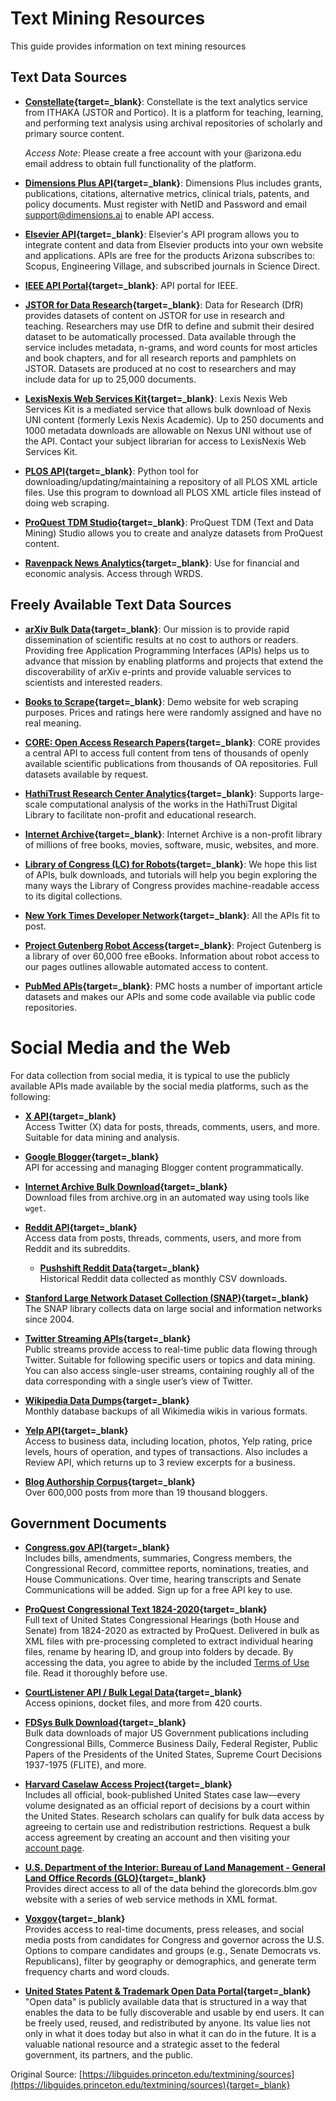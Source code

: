 # Text Mining Resources

This guide provides information on text mining resources

## Text Data Sources

- **[Constellate](https://constellate.org/){target=_blank}**: Constellate is the text analytics service from ITHAKA (JSTOR and Portico). It is a platform for teaching, learning, and performing text analysis using archival repositories of scholarly and primary source content. 

    *Access Note*: Please create a free account with your @arizona.edu email address to obtain full functionality of the platform.

- **[Dimensions Plus API](https://www.dimensions.ai/){target=_blank}**: Dimensions Plus includes grants, publications, citations, alternative metrics, clinical trials, patents, and policy documents. Must register with NetID and Password and email support@dimensions.ai to enable API access. 

- **[Elsevier API](https://dev.elsevier.com/){target=_blank}**: Elsevier's API program allows you to integrate content and data from Elsevier products into your own website and applications. APIs are free for the products Arizona subscribes to: Scopus, Engineering Village, and subscribed journals in Science Direct. 

- **[IEEE API Portal](https://developer.ieee.org/){target=_blank}**: API portal for IEEE. 

- **[JSTOR for Data Research](https://www.jstor.org/dfr/){target=_blank}**: Data for Research (DfR) provides datasets of content on JSTOR for use in research and teaching. Researchers may use DfR to define and submit their desired dataset to be automatically processed. Data available through the service includes metadata, n-grams, and word counts for most articles and book chapters, and for all research reports and pamphlets on JSTOR. Datasets are produced at no cost to researchers and may include data for up to 25,000 documents. 

- **[LexisNexis Web Services Kit](https://www.lexisnexis.com/en-int/partners/technology){target=_blank}**: Lexis Nexis Web Services Kit is a mediated service that allows bulk download of Nexis UNI content (formerly Lexis Nexis Academic). Up to 250 documents and 1000 metadata downloads are allowable on Nexus UNI without use of the API. Contact your subject librarian for access to LexisNexis Web Services Kit. 

- **[PLOS API](https://api.plos.org/){target=_blank}**: Python tool for downloading/updating/maintaining a repository of all PLOS XML article files. Use this program to download all PLOS XML article files instead of doing web scraping. 

- **[ProQuest TDM Studio](https://about.proquest.com/en/products-services/TDM-Studio/){target=_blank}**: ProQuest TDM (Text and Data Mining) Studio allows you to create and analyze datasets from ProQuest content. 

- **[Ravenpack News Analytics](https://www.ravenpack.com/){target=_blank}**: Use for financial and economic analysis. Access through WRDS. 

## Freely Available Text Data Sources

- **[arXiv Bulk Data](https://arxiv.org/help/bulk_data){target=_blank}**: Our mission is to provide rapid dissemination of scientific results at no cost to authors or readers. Providing free Application Programming Interfaces (APIs) helps us to advance that mission by enabling platforms and projects that extend the discoverability of arXiv e-prints and provide valuable services to scientists and interested readers. 

- **[Books to Scrape](http://books.toscrape.com/){target=_blank}**: Demo website for web scraping purposes. Prices and ratings here were randomly assigned and have no real meaning. 

- **[CORE: Open Access Research Papers](https://core.ac.uk/){target=_blank}**: CORE provides a central API to access full content from tens of thousands of openly available scientific publications from thousands of OA repositories. Full datasets available by request. 

- **[HathiTrust Research Center Analytics](https://www.hathitrust.org/research-center){target=_blank}**: Supports large-scale computational analysis of the works in the HathiTrust Digital Library to facilitate non-profit and educational research. 

- **[Internet Archive](https://archive.org/){target=_blank}**: Internet Archive is a non-profit library of millions of free books, movies, software, music, websites, and more. 

- **[Library of Congress (LC) for Robots](https://www.loc.gov/apis/){target=_blank}**: We hope this list of APIs, bulk downloads, and tutorials will help you begin exploring the many ways the Library of Congress provides machine-readable access to its digital collections. 

- **[New York Times Developer Network](https://developer.nytimes.com/){target=_blank}**: All the APIs fit to post. 

- **[Project Gutenberg Robot Access](https://www.gutenberg.org/wiki/Gutenberg:Robot_access){target=_blank}**: Project Gutenberg is a library of over 60,000 free eBooks. Information about robot access to our pages outlines allowable automated access to content. 

- **[PubMed APIs](https://www.ncbi.nlm.nih.gov/home/develop/api/){target=_blank}**: PMC hosts a number of important article datasets and makes our APIs and some code available via public code repositories. 

# Social Media and the Web

For data collection from social media, it is typical to use the publicly available APIs made available by the social media platforms, such as the following:

- **[X API](https://developer.x.com/en/docs/x-api){target=_blank}**  
  Access Twitter (X) data for posts, threads, comments, users, and more. Suitable for data mining and analysis.

- **[Google Blogger](https://developers.google.com/blogger){target=_blank}**  
  API for accessing and managing Blogger content programmatically.

- **[Internet Archive Bulk Download](https://archive.org/details/bulk_download){target=_blank}**  
  Download files from archive.org in an automated way using tools like `wget`.

- **[Reddit API](https://www.reddit.com/dev/api/){target=_blank}**  
  Access data from posts, threads, comments, users, and more from Reddit and its subreddits.

  - **[Pushshift Reddit Data](https://files.pushshift.io/reddit/){target=_blank}**  
    Historical Reddit data collected as monthly CSV downloads.

- **[Stanford Large Network Dataset Collection (SNAP)](https://snap.stanford.edu/data/){target=_blank}**  
  The SNAP library collects data on large social and information networks since 2004.

- **[Twitter Streaming APIs](https://developer.twitter.com/en/docs/twitter-api/tweets/volume-streams/introduction){target=_blank}**  
  Public streams provide access to real-time public data flowing through Twitter. Suitable for following specific users or topics and data mining. You can also access single-user streams, containing roughly all of the data corresponding with a single user’s view of Twitter.

- **[Wikipedia Data Dumps](https://dumps.wikimedia.org/){target=_blank}**  
  Monthly database backups of all Wikimedia wikis in various formats.

- **[Yelp API](https://www.yelp.com/developers/documentation/v3){target=_blank}**  
  Access to business data, including location, photos, Yelp rating, price levels, hours of operation, and types of transactions. Also includes a Review API, which returns up to 3 review excerpts for a business.

- **[Blog Authorship Corpus](http://u.cs.biu.ac.il/~koppel/BlogCorpus.htm){target=_blank}**  
  Over 600,000 posts from more than 19 thousand bloggers.

## Government Documents

- **[Congress.gov API](https://api.congress.gov/){target=_blank}**  
  Includes bills, amendments, summaries, Congress members, the Congressional Record, committee reports, nominations, treaties, and House Communications. Over time, hearing transcripts and Senate Communications will be added. Sign up for a free API key to use.

- **[ProQuest Congressional Text 1824-2020](https://www.proquest.com/){target=_blank}**  
  Full text of United States Congressional Hearings (both House and Senate) from 1824-2020 as extracted by ProQuest. Delivered in bulk as XML files with pre-processing completed to extract individual hearing files, rename by hearing ID, and group into folders by decade. By accessing the data, you agree to abide by the included [Terms of Use](https://www.proquest.com/about/terms) file. Read it thoroughly before use.

- **[CourtListener API / Bulk Legal Data](https://www.courtlistener.com/api/){target=_blank}**  
  Access opinions, docket files, and more from 420 courts.

- **[FDSys Bulk Download](https://www.govinfo.gov/bulkdata/){target=_blank}**  
  Bulk data downloads of major US Government publications including Congressional Bills, Commerce Business Daily, Federal Register, Public Papers of the Presidents of the United States, Supreme Court Decisions 1937-1975 (FLITE), and more.

- **[Harvard Caselaw Access Project](https://case.law/){target=_blank}**  
  Includes all official, book-published United States case law—every volume designated as an official report of decisions by a court within the United States. Research scholars can qualify for bulk data access by agreeing to certain use and redistribution restrictions. Request a bulk access agreement by creating an account and then visiting your [account page](https://case.law/signup/).

- **[U.S. Department of the Interior: Bureau of Land Management - General Land Office Records (GLO)](https://glorecords.blm.gov/){target=_blank}**  
  Provides direct access to all of the data behind the glorecords.blm.gov website with a series of web service methods in XML format.

- **[Voxgov](https://voxgov.com/){target=_blank}**  
  Provides access to real-time documents, press releases, and social media posts from candidates for Congress and governor across the U.S. Options to compare candidates and groups (e.g., Senate Democrats vs. Republicans), filter by geography or demographics, and generate term frequency charts and word clouds.

- **[United States Patent & Trademark Open Data Portal](https://developer.uspto.gov/data/bulk-search){target=_blank}**  
  "Open data" is publicly available data that is structured in a way that enables the data to be fully discoverable and usable by end users. It can be freely used, reused, and redistributed by anyone. Its value lies not only in what it does today but also in what it can do in the future. It is a valuable national resource and a strategic asset to the federal government, its partners, and the public.


Original Source: [https://libguides.princeton.edu/textmining/sources](https://libguides.princeton.edu/textmining/sources){target=_blank}